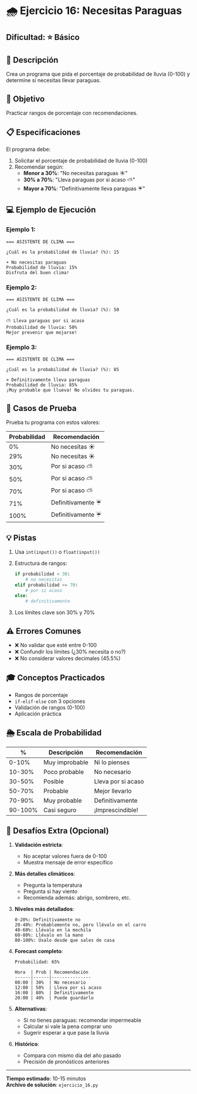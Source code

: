 # 🌧️ Ejercicio 16: Necesitas Paraguas

## Dificultad: ⭐ Básico

## 📝 Descripción

Crea un programa que pida el porcentaje de probabilidad de lluvia (0-100) y determine si necesitas llevar paraguas.

## 🎯 Objetivo

Practicar rangos de porcentaje con recomendaciones.

## 📋 Especificaciones

El programa debe:

1. Solicitar el porcentaje de probabilidad de lluvia (0-100)
2. Recomendar según:
   - **Menor a 30%**: "No necesitas paraguas ☀️"
   - **30% a 70%**: "Lleva paraguas por si acaso ⛅"
   - **Mayor a 70%**: "Definitivamente lleva paraguas ☔"

## 💻 Ejemplo de Ejecución

### Ejemplo 1:
```
=== ASISTENTE DE CLIMA ===

¿Cuál es la probabilidad de lluvia? (%): 15

☀️ No necesitas paraguas
Probabilidad de lluvia: 15%
Disfruta del buen clima!
```

### Ejemplo 2:
```
=== ASISTENTE DE CLIMA ===

¿Cuál es la probabilidad de lluvia? (%): 50

⛅ Lleva paraguas por si acaso
Probabilidad de lluvia: 50%
Mejor prevenir que mojarse!
```

### Ejemplo 3:
```
=== ASISTENTE DE CLIMA ===

¿Cuál es la probabilidad de lluvia? (%): 85

☔ Definitivamente lleva paraguas
Probabilidad de lluvia: 85%
¡Muy probable que llueva! No olvides tu paraguas.
```

## 🧪 Casos de Prueba

Prueba tu programa con estos valores:

| Probabilidad | Recomendación |
|--------------|---------------|
| 0% | No necesitas ☀️ |
| 29% | No necesitas ☀️ |
| 30% | Por si acaso ⛅ |
| 50% | Por si acaso ⛅ |
| 70% | Por si acaso ⛅ |
| 71% | Definitivamente ☔ |
| 100% | Definitivamente ☔ |

## 💡 Pistas

1. Usa `int(input())` o `float(input())`
2. Estructura de rangos:
   ```python
   if probabilidad < 30:
       # no necesitas
   elif probabilidad <= 70:
       # por si acaso
   else:
       # definitivamente
   ```

3. Los límites clave son 30% y 70%

## ⚠️ Errores Comunes

- ❌ No validar que esté entre 0-100
- ❌ Confundir los límites (¿30% necesita o no?)
- ❌ No considerar valores decimales (45.5%)

## 🎓 Conceptos Practicados

- Rangos de porcentaje
- `if-elif-else` con 3 opciones
- Validación de rangos (0-100)
- Aplicación práctica

## 🌦️ Escala de Probabilidad

| % | Descripción | Recomendación |
|---|-------------|---------------|
| 0-10% | Muy improbable | Ni lo pienses |
| 10-30% | Poco probable | No necesario |
| 30-50% | Posible | Lleva por si acaso |
| 50-70% | Probable | Mejor llevarlo |
| 70-90% | Muy probable | Definitivamente |
| 90-100% | Casi seguro | ¡Imprescindible! |

## 🚀 Desafíos Extra (Opcional)

1. **Validación estricta**:
   - No aceptar valores fuera de 0-100
   - Muestra mensaje de error específico

2. **Más detalles climáticos**:
   - Pregunta la temperatura
   - Pregunta si hay viento
   - Recomienda además: abrigo, sombrero, etc.

3. **Niveles más detallados**:
   ```
   0-20%: Definitivamente no
   20-40%: Probablemente no, pero llévalo en el carro
   40-60%: Llévalo en la mochila
   60-80%: Llévalo en la mano
   80-100%: Úsalo desde que sales de casa
   ```

4. **Forecast completo**:
   ```
   Probabilidad: 65%
   
   Hora  | Prob | Recomendación
   ------|------|---------------
   08:00 | 30%  | No necesario
   12:00 | 50%  | Lleva por si acaso
   16:00 | 80%  | Definitivamente
   20:00 | 40%  | Puede guardarlo
   ```

5. **Alternativas**:
   - Si no tienes paraguas: recomendar impermeable
   - Calcular si vale la pena comprar uno
   - Sugerir esperar a que pase la lluvia

6. **Histórico**:
   - Compara con mismo día del año pasado
   - Precisión de pronósticos anteriores

---

**Tiempo estimado**: 10-15 minutos  
**Archivo de solución**: `ejercicio_16.py`

